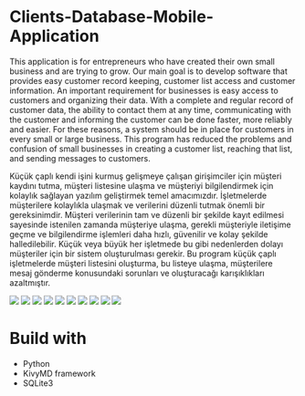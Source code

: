# Clients-Database-Mobile-Application

This application is for entrepreneurs who have created their own small business and are trying
to grow. Our main goal is to develop software that provides easy customer record keeping, customer
list access and customer information.
An important requirement for businesses is easy access to customers and organizing their data.
With a complete and regular record of customer data, the ability to contact them at any time,
communicating with the customer and informing the customer can be done faster, more reliably and
easier. For these reasons, a system should be in place for customers in every small or large business.
This program has reduced the problems and confusion of small businesses in creating a
customer list, reaching that list, and sending messages to customers.

Küçük çaplı kendi işini kurmuş gelişmeye çalışan girişimciler için müşteri kaydını tutma,
müşteri listesine ulaşma ve müşteriyi bilgilendirmek için kolaylık sağlayan yazılım geliştirmek temel
amacımızdır.
İşletmelerde müşterilere kolaylıkla ulaşmak ve verilerini düzenli tutmak önemli bir
gereksinimdir. Müşteri verilerinin tam ve düzenli bir şekilde kayıt edilmesi sayesinde istenilen
zamanda müşteriye ulaşma, gerekli müşteriyle iletişime geçme ve bilgilendirme işlemleri daha hızlı,
güvenilir ve kolay şekilde halledilebilir. Küçük veya büyük her işletmede bu gibi nedenlerden dolayı
müşteriler için bir sistem oluşturulması gerekir.
Bu program küçük çaplı işletmelerde müşteri listesini oluşturma, bu listeye ulaşma,
müşterilere mesaj gönderme konusundaki sorunları ve oluşturacağı karışıklıkları azaltmıştır.


![](https://github.com/adnakimova/Clients-Database-Mobile-Application/blob/main/login.JPG)
![](https://github.com/adnakimova/Clients-Database-Mobile-Application/blob/main/registration.JPG)
![](https://github.com/adnakimova/Clients-Database-Mobile-Application/blob/main/db.JPG)
![](https://github.com/adnakimova/Clients-Database-Mobile-Application/blob/main/menu.JPG)
![](https://github.com/adnakimova/Clients-Database-Mobile-Application/blob/main/addClient.JPG)
![](https://github.com/adnakimova/Clients-Database-Mobile-Application/blob/main/db2.JPG)
![](https://github.com/adnakimova/Clients-Database-Mobile-Application/blob/main/list.JPG)
![](https://github.com/adnakimova/Clients-Database-Mobile-Application/blob/main/message.JPG)
![](https://github.com/adnakimova/Clients-Database-Mobile-Application/blob/main/settings.JPG)
![](https://github.com/adnakimova/Clients-Database-Mobile-Application/blob/main/settings2.JPG)

# Build with
- Python
- KivyMD framework
- SQLite3



